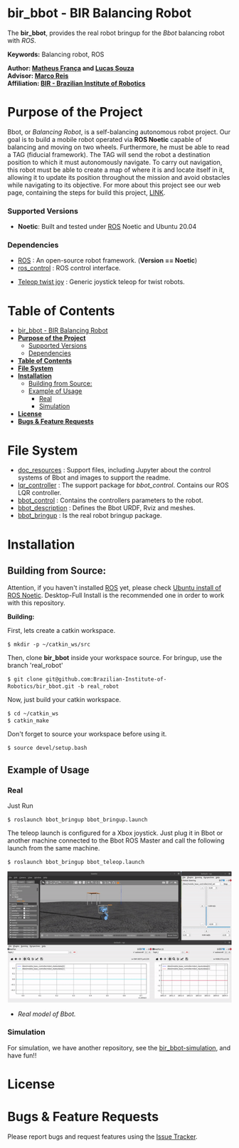 # bir_bbot - BIR Balancing Robot

The **bir_bbot**, provides the real robot bringup for the _Bbot_ balancing robot with _ROS_.

**Keywords:** Balancing robot, ROS

**Author: [Matheus França](https://github.com/MatheusFranca-dev) and [Lucas Souza](https://github.com/lucaslins0035)<br />
Advisor: [Marco Reis](https://github.com/mhar-vell)<br />
Affiliation: [BIR - Brazilian Institute of Robotics](https://github.com/Brazilian-Institute-of-Robotics)<br />**

# **Purpose of the Project**

Bbot, or _Balancing Robot_, is a self-balancing autonomous robot project. Our goal is to build a mobile robot operated via **ROS Noetic** capable of balancing and moving on two wheels. Furthermore, he must be able to read a TAG (fiducial framework). The TAG will send the robot a destination position to which it must autonomously navigate. To carry out navigation, this robot must be able to create a map of where it is and locate itself in it, allowing it to update its position throughout the mission and avoid obstacles while navigating to its objective. For more about this project see our web page, containing the steps for build this project, [LINK](https://mhar-vell.github.io/rasc/project-bbot/).

### Supported Versions

- **Noetic**: Built and tested under [ROS] Noetic and Ubuntu 20.04

### Dependencies 
- [ROS] : An open-source robot framework. (**Version == Noetic**)
- [ros_control](http://wiki.ros.org/ros_control) : ROS control interface.
<!-- - [Twist mux](http://wiki.ros.org/twist_mux) : Twist multiplexer, which multiplex several velocity commands (topics) and allows to priorize or disable them (locks). -->
- [Teleop twist joy](http://wiki.ros.org/teleop_twist_joy) : Generic joystick teleop for twist robots.

# **Table of Contents**
- [bir_bbot - BIR Balancing Robot](#bir_bbot---bir-balancing-robot)
- [**Purpose of the Project**](#purpose-of-the-project)
    - [Supported Versions](#supported-versions)
    - [Dependencies](#dependencies)
- [**Table of Contents**](#table-of-contents)
- [**File System**](#file-system)
- [**Installation**](#installation)
  - [Building from Source:](#building-from-source)
  - [Example of Usage](#example-of-usage)
    - [Real](#real)
    - [Simulation](#simulation)
- [**License**](#license)
- [**Bugs & Feature Requests**](#bugs--feature-requests)

# **File System**

- [doc_resources](https://github.com/Brazilian-Institute-of-Robotics/bir_bbot/tree/real_robot/doc_resources) : Support files, including Jupyter about the control systems of Bbot and images to support the readme.
- [lqr_controller](https://github.com/Brazilian-Institute-of-Robotics/bir_bbot/tree/real_robot/lqr_controller) : The support package for _bbot_control_. Contains our ROS LQR controller.
- [bbot_control](https://github.com/Brazilian-Institute-of-Robotics/bir_bbot/tree/real_robot/bbot_control) : Contains the controllers parameters to the robot.
- [bbot_description](https://github.com/Brazilian-Institute-of-Robotics/bir_bbot/tree/real_robot/bbot_description) : Defines the Bbot URDF, Rviz and meshes.
- [bbot_bringup](https://github.com/Brazilian-Institute-of-Robotics/bir_bbot/tree/real_robot/bbot_bringup) : Is the real robot bringup package.

# **Installation**

##  Building from Source:

Attention, if you haven't installed [ROS] yet, please check [Ubuntu install of ROS Noetic](http://wiki.ros.org/noetic/Installation/Ubuntu). Desktop-Full Install is the recommended one in order to work with this repository.  

**Building:**

First, lets create a catkin workspace.

    $ mkdir -p ~/catkin_ws/src

Then, clone **bir_bbot** inside your workspace source. For bringup, use the branch 'real_robot'

	$ git clone git@github.com:Brazilian-Institute-of-Robotics/bir_bbot.git -b real_robot

Now, just build your catkin workspace.

    $ cd ~/catkin_ws
    $ catkin_make

Don't forget to source your workspace before using it.
    
    $ source devel/setup.bash

## Example of Usage

### Real

Just Run

	$ roslaunch bbot_bringup bbot_bringup.launch

The teleop launch is configured for a Xbox joystick. Just plug it in Bbot or another machine connected to the Bbot ROS Master and call the following launch from the same machine.

    $ roslaunch bbot_bringup bbot_teleop.launch

![](/doc_resources/bbot.gif)
* _Real model of Bbot._
	
### Simulation

For simulation, we have another repository, see the [bir_bbot-simulation](https://github.com/Brazilian-Institute-of-Robotics/bir_bbot-simulation), and have fun!!

# **License**

<!-- Bir Bbot source code is released under a [MIT License](/LICENSE). -->

# **Bugs & Feature Requests**

Please report bugs and request features using the [Issue Tracker].

<!-- Hyperlinks -->
[ROS]: https://www.ros.org
[Issue Tracker]: https://github.com/Brazilian-Institute-of-Robotics/bir_bbot/issues